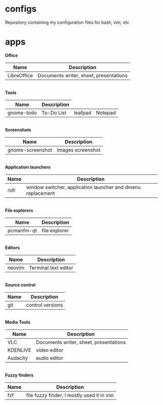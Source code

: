 # configs
Repository containing my configuration files for bash, vim, etc

# apps



<b>Office</b>
<table>
<thead>
  <tr>
    <th>Name</th>
    <th>Description</th>
  </tr>
</thead>
<tbody>
  <tr>
    <td>LibreOffice</td>
    <td>Documents writer, sheet, presentations</td>
  </tr>
</tbody>
</table>
<br>
<b>Tools</b>
<table>
<thead>
  <tr>
    <th>Name</th>
    <th>Description</th>
  </tr>
</thead>
<tbody>
  <tr>
    <td>gnome-todo</td>
    <td>To-Do List</td>
    <td>leafpad</td>
    <td>Notepad</td>
  </tr>
</tbody>
</table>
<br>
<b>Screenshots</b>
<table>
<thead>
  <tr>
    <th>Name</th>
    <th>Description</th>
  </tr>
</thead>
<tbody>
  <tr>
    <td>gnome-screenshot</td>
    <td>Images screenshot</td>
  </tr>
</tbody>
</table>
<br>
<b>Application launchers</b>
<table>
<thead>
  <tr>
    <th>Name</th>
    <th>Description</th>
  </tr>
</thead>
<tbody>
  <tr>
    <td>rofi</td>
    <td>window switcher, application launcher and dmenu replacement</td>
  </tr>
</tbody>
</table>
<br>
<b>File explorers</b>
  <table>
<thead>
  <tr>
    <th>Name</th>
    <th>Description</th>
  </tr>
</thead>
<tbody>
  <tr>
    <td>pcmanfm-qt</td>
    <td>file explorer</td>
  </tr>
</tbody>
</table>
<br>
  <b>Editors</b>
<table>
<thead>
  <tr>
    <th>Name</th>
    <th>Description</th>
  </tr>
</thead>
<tbody>
  <tr>
    <td>neovim</td>
    <td>Terminal text editor</td>
  </tr>
</tbody>
</table>
<br>
  <b>Source control</b>
<table>
<thead>
  <tr>
    <th>Name</th>
    <th>Description</th>
  </tr>
</thead>
<tbody>
  <tr>
    <td>git</td>
    <td>control versions</td>
  </tr>
</tbody>
</table>
<br>
<b>Media Tools</b>
<table>
<thead>
  <tr>
    <th>Name</th>
    <th>Description</th>
  </tr>
</thead>
<tbody>
  <tr>
    <td>VLC</td>
    <td>Documents writer, sheet, presentations</td>
  </tr>
  <tr>
  <td>KDENLIVE</td>
    <td>video editor</td>
  </tr>
  <tr>
    <td>Audacity</td>
    <td>audio editor</td>
    </tr>
</tbody>
</table>
<br>
<b>Fuzzy finders</b>
<table>
<thead>
  <tr>
    <th>Name</th>
    <th>Description</th>
  </tr>
</thead>
<tbody>
  <tr>
    <td>fzf</td>
    <td>file fuzzy finder, I mostly used it in vim</td>
  </tr>
</tbody>
</table>
